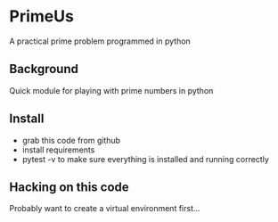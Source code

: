# PrimeUs
A practical prime problem programmed in python

## Background

Quick module for playing with prime numbers in python

## Install

+ grab this code from github
+ install requirements
+ pytest -v to make sure everything is installed and running correctly

## Hacking on this code

Probably want to create a virtual environment first...
